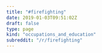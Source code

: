 ```yaml
---
title: "#firefighting"
date: 2019-01-03T09:51:02Z
draft: false
type: page
kind: "occupations_and_education"
subreddit: "/r/firefighting"
---
```

